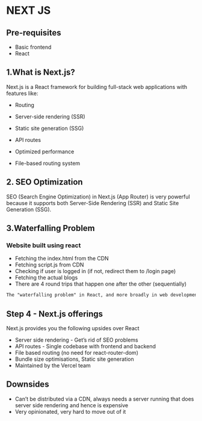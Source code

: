 # NEXT JS

## Pre-requisites

- Basic frontend
- React

## 1.What is Next.js?

Next.js is a React framework for building full-stack web applications with features like:

- Routing

- Server-side rendering (SSR)

- Static site generation (SSG)

- API routes

- Optimized performance

- File-based routing system

## 2. SEO Optimization

SEO (Search Engine Optimization) in Next.js (App Router) is very powerful because it supports both Server-Side Rendering (SSR) and Static Site Generation (SSG).

## 3.Waterfalling Problem

### Website built using react

- Fetching the index.html from the CDN
- Fetching script.js from CDN
- Checking if user is logged in (if not, redirect them to /login page)
- Fetching the actual blogs
- There are 4 round trips that happen one after the other (sequentially)

```md
The "waterfalling problem" in React, and more broadly in web development, refers to a scenario where data fetching operations are chained or dependent on each other in a way that leads to inefficient loading behavior.
```

## Step 4 - Next.js offerings

Next.js provides you the following upsides over React

- Server side rendering - Get’s rid of SEO problems
- API routes - Single codebase with frontend and backend
- File based routing (no need for react-router-dom)
- Bundle size optimisations, Static site generation
- Maintained by the Vercel team

## Downsides

- Can’t be distributed via a CDN, always needs a server running that does server side rendering and hence is expensive
- Very opinionated, very hard to move out of it
